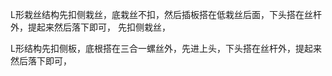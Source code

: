 L形栽丝结构先扣侧栽丝，底栽丝不扣，然后插板搭在低栽丝后面，下头搭在丝杆外，提起来然后落下即可，
先扣侧栽丝，

L形结构先扣侧板，底根搭在三合一螺丝外，先进上头，下头搭在丝杆外，提起来然后落下即可，





